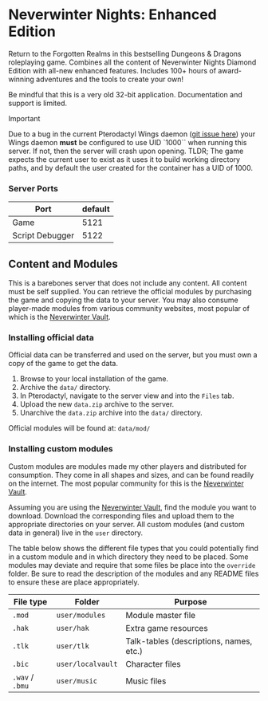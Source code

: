 # Neverwinter Nights: Enhanced Edition

Return to the Forgotten Realms in this bestselling Dungeons & Dragons roleplaying game. Combines all the content of Neverwinter Nights Diamond Edition with all-new enhanced features. Includes 100+ hours of award-winning adventures and the tools to create your own!

Be mindful that this is a very old 32-bit application. Documentation and support is limited.

> [!IMPORTANT]
> Due to a bug in the current Pterodactyl Wings daemon ([git issue here](https://github.com/pterodactyl/panel/issues/3830)) your Wings daemon **must** be configured to use UID `1000`` when running this server. If not, then the server will crash upon opening. TLDR; The game expects the current user to exist as it uses it to build working directory paths, and by default the user created for the container has a UID of 1000.

### Server Ports

| Port | default |
| ---- | ------- |
| Game | 5121 |
| Script Debugger | 5122 |

## Content and Modules

This is a barebones server that does not include any content. All content must be self supplied. You can retrieve the official modules by purchasing the game and copying the data to your server. You may also consume player-made modules from various community websites, most popular of which is the [Neverwinter Vault](https://neverwintervault.org/project/nwnee/module/land-thuul).

### Installing official data

Official data can be transferred and used on the server, but you must own a copy of the game to get the data.

1. Browse to your local installation of the game.
2. Archive the `data/` directory.
3. In Pterodactyl, navigate to the server view and into the `Files` tab.
4. Upload the new `data.zip` archive to the server.
5. Unarchive the `data.zip` archive into the `data/` directory.

Official modules will be found at: `data/mod/`

### Installing custom modules

Custom modules are modules made my other players and distributed for consumption. They come in all shapes and sizes, and can be found readily on the internet. The most popular community for this is the [Neverwinter Vault](https://neverwintervault.org/project/nwnee/module/land-thuul).

Assuming you are using the [Neverwinter Vault](https://neverwintervault.org/project/nwnee/module/land-thuul), find the module you want to download. Download the corresponding files and upload them to the appropriate directories on your server. All custom modules (and custom data in general) live in the `user` directory.

The table below shows the different file types that you could potentially find in a custom module and in which directory they need to be placed. Some modules may deviate and require that some files be place into the `override` folder. Be sure to read the description of the modules and any README files to ensure these are place appropriately.

| File type | Folder | Purpose |
| --- | --- | --- |
| `.mod` | `user/modules` | Module master file |
| `.hak` | `user/hak` | Extra game resources |
| `.tlk` | `user/tlk` | Talk-tables (descriptions, names, etc.) |
| `.bic` | `user/localvault` | Character files |
| `.wav` / `.bmu` | `user/music` | Music files |
